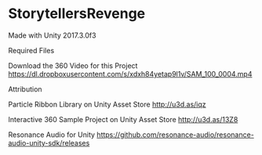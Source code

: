 # StorytellersRevenge

Made with Unity 2017.3.0f3

Required Files

Download the 360 Video for this Project
https://dl.dropboxusercontent.com/s/xdxh84yetap9l1v/SAM_100_0004.mp4



Attribution

Particle Ribbon Library on Unity Asset Store
http://u3d.as/iqz

Interactive 360 Sample Project on Unity Asset Store
http://u3d.as/13Z8

Resonance Audio for Unity
https://github.com/resonance-audio/resonance-audio-unity-sdk/releases
